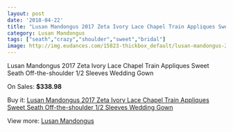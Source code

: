 ```yaml
---
layout: post
date: '2018-04-22'
title: "Lusan Mandongus 2017 Zeta Ivory Lace Chapel Train Appliques Sweet Seath Off-the-shoulder 1/2 Sleeves Wedding Gown"
category: Lusan Mandongus
tags: ["seath","crazy","shoulder","sweet","bridal"]
image: http://img.eudances.com/15823-thickbox_default/lusan-mandongus-2017-zeta-ivory-lace-chapel-train-appliques-sweet-seath-off-the-shoulder-1-2-sleeves-wedding-gown.jpg
---
```

Lusan Mandongus 2017 Zeta Ivory Lace Chapel Train Appliques Sweet Seath Off-the-shoulder 1/2 Sleeves Wedding Gown

On Sales: **$338.98**
<a href="https://www.eudances.com/en/lusan-mandongus/4663-lusan-mandongus-2017-zeta-ivory-lace-chapel-train-appliques-sweet-seath-off-the-shoulder-1-2-sleeves-wedding-gown.html"><amp-img layout="responsive" width="600" height="600" src="//img.eudances.com/15823-thickbox_default/lusan-mandongus-2017-zeta-ivory-lace-chapel-train-appliques-sweet-seath-off-the-shoulder-1-2-sleeves-wedding-gown.jpg" alt="Lusan Mandongus 2017 Zeta Ivory Lace Chapel Train Appliques Sweet Seath Off-the-shoulder 1/2 Sleeves Wedding Gown 0" /></a>
<a href="https://www.eudances.com/en/lusan-mandongus/4663-lusan-mandongus-2017-zeta-ivory-lace-chapel-train-appliques-sweet-seath-off-the-shoulder-1-2-sleeves-wedding-gown.html"><amp-img layout="responsive" width="600" height="600" src="//img.eudances.com/15827-thickbox_default/lusan-mandongus-2017-zeta-ivory-lace-chapel-train-appliques-sweet-seath-off-the-shoulder-1-2-sleeves-wedding-gown.jpg" alt="Lusan Mandongus 2017 Zeta Ivory Lace Chapel Train Appliques Sweet Seath Off-the-shoulder 1/2 Sleeves Wedding Gown 1" /></a>
<a href="https://www.eudances.com/en/lusan-mandongus/4663-lusan-mandongus-2017-zeta-ivory-lace-chapel-train-appliques-sweet-seath-off-the-shoulder-1-2-sleeves-wedding-gown.html"><amp-img layout="responsive" width="600" height="600" src="//img.eudances.com/15826-thickbox_default/lusan-mandongus-2017-zeta-ivory-lace-chapel-train-appliques-sweet-seath-off-the-shoulder-1-2-sleeves-wedding-gown.jpg" alt="Lusan Mandongus 2017 Zeta Ivory Lace Chapel Train Appliques Sweet Seath Off-the-shoulder 1/2 Sleeves Wedding Gown 2" /></a>
<a href="https://www.eudances.com/en/lusan-mandongus/4663-lusan-mandongus-2017-zeta-ivory-lace-chapel-train-appliques-sweet-seath-off-the-shoulder-1-2-sleeves-wedding-gown.html"><amp-img layout="responsive" width="600" height="600" src="//img.eudances.com/15825-thickbox_default/lusan-mandongus-2017-zeta-ivory-lace-chapel-train-appliques-sweet-seath-off-the-shoulder-1-2-sleeves-wedding-gown.jpg" alt="Lusan Mandongus 2017 Zeta Ivory Lace Chapel Train Appliques Sweet Seath Off-the-shoulder 1/2 Sleeves Wedding Gown 3" /></a>
<a href="https://www.eudances.com/en/lusan-mandongus/4663-lusan-mandongus-2017-zeta-ivory-lace-chapel-train-appliques-sweet-seath-off-the-shoulder-1-2-sleeves-wedding-gown.html"><amp-img layout="responsive" width="600" height="600" src="//img.eudances.com/15824-thickbox_default/lusan-mandongus-2017-zeta-ivory-lace-chapel-train-appliques-sweet-seath-off-the-shoulder-1-2-sleeves-wedding-gown.jpg" alt="Lusan Mandongus 2017 Zeta Ivory Lace Chapel Train Appliques Sweet Seath Off-the-shoulder 1/2 Sleeves Wedding Gown 4" /></a>

Buy it: [Lusan Mandongus 2017 Zeta Ivory Lace Chapel Train Appliques Sweet Seath Off-the-shoulder 1/2 Sleeves Wedding Gown](https://www.eudances.com/en/lusan-mandongus/4663-lusan-mandongus-2017-zeta-ivory-lace-chapel-train-appliques-sweet-seath-off-the-shoulder-1-2-sleeves-wedding-gown.html "Lusan Mandongus 2017 Zeta Ivory Lace Chapel Train Appliques Sweet Seath Off-the-shoulder 1/2 Sleeves Wedding Gown")

View more: [Lusan Mandongus](https://www.eudances.com/en/87-lusan-mandongus "Lusan Mandongus")